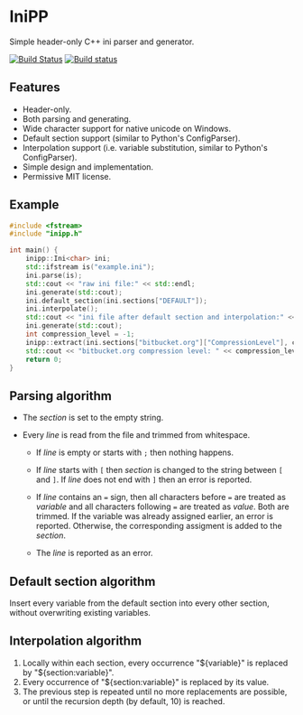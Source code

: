 # IniPP

Simple header-only C++ ini parser and generator.

[![Build Status](https://travis-ci.org/mcmtroffaes/inipp.svg?branch=develop)](https://travis-ci.org/mcmtroffaes/inipp) [![Build status](https://ci.appveyor.com/api/projects/status/74hf86c4yhtmb1j5/branch/develop?svg=true)](https://ci.appveyor.com/project/mcmtroffaes/inipp/branch/develop)

## Features

* Header-only.
* Both parsing and generating.
* Wide character support for native unicode on Windows.
* Default section support (similar to Python's ConfigParser).
* Interpolation support (i.e. variable substitution, similar to Python's ConfigParser).
* Simple design and implementation.
* Permissive MIT license.

## Example

```cpp
#include <fstream>
#include "inipp.h"

int main() {
	inipp::Ini<char> ini;
	std::ifstream is("example.ini");
	ini.parse(is);
	std::cout << "raw ini file:" << std::endl;
	ini.generate(std::cout);
	ini.default_section(ini.sections["DEFAULT"]);
	ini.interpolate();
	std::cout << "ini file after default section and interpolation:" << std::endl;
	ini.generate(std::cout);
	int compression_level = -1;
	inipp::extract(ini.sections["bitbucket.org"]["CompressionLevel"], compression_level);
	std::cout << "bitbucket.org compression level: " << compression_level << std::endl;
	return 0;
}
```

## Parsing algorithm

* The *section* is set to the empty string.

* Every *line* is read from the file and trimmed from whitespace.

    * If *line* is empty or starts with ``;`` then nothing happens.

    * If *line* starts with ``[`` then *section* is changed to the
      string between ``[`` and ``]``. If *line* does not end with
      ``]`` then an error is reported.

    * If *line* contains an ``=`` sign, then all characters before
      ``=`` are treated as *variable* and all characters following
      ``=`` are treated as *value*. Both are trimmed. If the variable
      was already assigned earlier, an error is reported. Otherwise,
      the corresponding assigment is added to the *section*.

    * The *line* is reported as an error.

## Default section algorithm

Insert every variable from the default section into every other section, without overwriting existing variables.

## Interpolation algorithm

1. Locally within each section, every occurrence "${variable}" is replaced by "${section:variable}".
2. Every occurrence of "${section:variable}" is replaced by its value.
3. The previous step is repeated until no more replacements are possible, or until the recursion depth (by default, 10) is reached.

